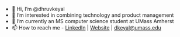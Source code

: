 - 👋 Hi, I’m @dhruvkeyal
- 👀 I’m interested in combining technology and product management
- 🌱 I’m currently an MS computer science student at UMass Amherst
- 📫 How to reach me - [LinkedIn](https://www.linkedin.com/in/dhruv-keyal/) | [Website](https://www.dhruvkeyal.com) | dkeyal@umass.edu

<!---
dhruvkeyal/dhruvkeyal is a ✨ special ✨ repository because its `README.md` (this file) appears on your GitHub profile.
You can click the Preview link to take a look at your changes.
--->
